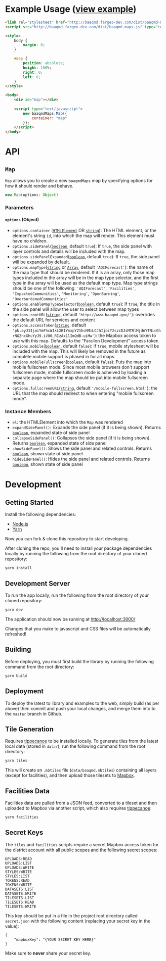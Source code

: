 # Example Usage ([view example](http://baaqmd.fargeo-dev.com/))

```html
<link rel="stylesheet" href="http://baaqmd.fargeo-dev.com/dist/baaqmd-maps.css">
<script src="http://baaqmd.fargeo-dev.com/dist/baaqmd-maps.js" type="text/javascript"></script>

<style>
    body {
        margin: 0;
    }

    #map {
        position: absolute;
        height: 100%;
        right: 0;
        left: 0;
    }
</style>

<body>
    <div id="map"></div>
    
    <script type="text/javascript">
        new baaqmdMaps.Map({
            container: "map"
        });
    </script>
</body>
```

# API

## `Map`

`Map` allows you to create a new `baaqmdMaps` map by specifying options for how it should render and behave.

```js
new Map(options: Object)
```

### Parameters

#### `options` (Object)

-   `options.container` ([`HTMLElement`](https://developer.mozilla.org/docs/Web/HTML/Element) OR [`string`](https://developer.mozilla.org/docs/Web/JavaScript/Reference/Global_Objects/String)): The HTML element, or the element's string `id`, into which the map will render. This element must have no children.
-   `options.sidePanel`([`boolean`](https://developer.mozilla.org/docs/Web/JavaScript/Reference/Global_Objects/Boolean), default `true`): If `true`, the side panel with layer controls and details will be included with the map.
-   `options.sidePanelExpanded`([`boolean`](https://developer.mozilla.org/docs/Web/JavaScript/Reference/Global_Objects/Boolean), default `true`): If `true`, the side panel will be expanded by default.
-   `options.mapType`([`string`](https://developer.mozilla.org/docs/Web/JavaScript/Reference/Global_Objects/String) or [`Array`](https://developer.mozilla.org/en-US/docs/Web/JavaScript/Reference/Global_Objects/Array), default `'AQIForecast'`): the name of the map type that should be rendered. If it is an array, only those map types included in the array will be in the map type selector, and the first type in the array will be used as the default map type. Map type strings should be one of the following: `'AQIForecast'`, `'Facilities'`, `'ImpactedCommunities'`, `'Monitoring'`, `'OpenBurning'`, `'OverburdenedCommunities'`
-   `options.enableMapTypeSelector`([`boolean`](https://developer.mozilla.org/docs/Web/JavaScript/Reference/Global_Objects/Boolean), default `true`): If `true`, the title in the side panel will allow the user to select between map types
-   `options.rootURL`([`string`](https://developer.mozilla.org/docs/Web/JavaScript/Reference/Global_Objects/String), default `'http://www.baaqmd.gov/'`): overrides the default URL for services and content
-   `options.accessToken`([`string`](https://developer.mozilla.org/docs/Web/JavaScript/Reference/Global_Objects/String), default `'pk.eyJ1IjoiYmFhcW1kLXB1YmxpY21hcHMiLCJhIjoiY2szcDJsMTRlMjdnYTNicGhrNGZncXhuYyJ9.iV06_RIzAx1lImQdB-uiMw'`): the Mapbox access token to use with this map. Defaults to the "Farallon Development" access token.
-   `options.mobile`([`boolean`](https://developer.mozilla.org/docs/Web/JavaScript/Reference/Global_Objects/Boolean), default `false`): If `true`, mobile stylesheet will be included with the map.  This will likely be removed in the future as complete mobile support is phased in for all maps.
-   `options.mobileFullscreen`([`boolean`](https://developer.mozilla.org/docs/Web/JavaScript/Reference/Global_Objects/Boolean), default `false`): Puts the map into mobile fullscreen mode.  Since most mobile browsers don't support fullscreen mode, mobile fullscreen mode is acheived by loading a separate page where the map should be put into mobile fullscreen mode.
-   `options.fullscreenURL`([`string`](https://developer.mozilla.org/docs/Web/JavaScript/Reference/Global_Objects/String), default `'/mobile-fullscreen.html'`): the URL that the map should redirect to when entering "mobile fullscreen mode".

### Instance Members

-   `el`: the HTMLElement into which the `Map` was rendered
-   `expandSidePanel()`: Expands the side panel (if it is being shown). Returns [`boolean`](https://developer.mozilla.org/docs/Web/JavaScript/Reference/Global_Objects/Boolean), expanded state of side panel
-   `collapseSidePanel()`: Collapses the side panel (if it is being shown). Returns [`boolean`](https://developer.mozilla.org/docs/Web/JavaScript/Reference/Global_Objects/Boolean), expanded state of side panel
-   `showSidePanel()`:  Shows the side panel and related controls. Returns [`boolean`](https://developer.mozilla.org/docs/Web/JavaScript/Reference/Global_Objects/Boolean), shown state of side panel
-   `hideSidePanel()`: Hides the side panel and related controls. Returns [`boolean`](https://developer.mozilla.org/docs/Web/JavaScript/Reference/Global_Objects/Boolean), shown state of side panel

# Development

## Getting Started

Install the following dependencies:

-   [Node.js](https://nodejs.org/)
-   [Yarn](https://yarnpkg.com/en/docs/install)

Now you can fork & clone this repository to start developing.

After cloning the repo, you'll need to install your package dependencies locally by running the following from the root directory of your cloned repository:

```sh
yarn install
```

## Development Server

To run the app locally, run the following from the root directory of your cloned repository:

```sh
yarn dev
```

The application should now be running at <http://localhost:3000/>

Changes that you make to javascript and CSS files will be automatically refreshed!

## Building

Before deploying, you must first build the library by running the following command from the root directory: 

```sh
yarn build
```

## Deployment

To deploy the latest to library and examples to the web, simply build (as per above) then commit and push your local changes, and merge them into to the `master` branch in Github.

## Tile Generation

Requires [tippecanoe](https://github.com/mapbox/tippecanoe) to be installed locally.  To generate tiles from the latest local data (stored in `data/`), run the following command from the root directory: 

```sh
yarn tiles
```

This will create an `.mbtiles` file (`data/baaqmd.mbtiles`) containing all layers (except for facilities), and then upload those tilesets to [Mapbox](https://studio.mapbox.com/tilesets/).

## Facilities Data

Facilities data are pulled from a JSON feed, converted to a tileset and then uploaded to Mapbox via another script, which also requires [tippecanoe](https://github.com/mapbox/tippecanoe):

```sh
yarn facilities
```

## Secret Keys

The `tiles` and `facilities` scripts require a secret Mapbox access token for the district account with all public scopes and the following secret scopes:
```
UPLOADS:READ
UPLOADS:LIST
UPLOADS:WRITE
STYLES:WRITE
STYLES:LIST
TOKENS:READ
TOKENS:WRITE
DATASETS:LIST
DATASETS:WRITE
TILESETS:LIST
TILESETS:READ
TILESETS:WRITE
```

This key should be put in a file in the project root directory called `secret.json` with the following content (replacing your secret key in the value):
```
{
    "mapboxKey": "{YOUR SECRET KEY HERE}"
}
```

Make sure to **never** share your secret key.
